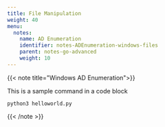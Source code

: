 ```yaml
---
title: File Manipulation
weight: 40
menu:
  notes:
    name: AD Enumeration
    identifier: notes-ADEnumeration-windows-files
    parent: notes-go-advanced
    weight: 10
---
```


<!-- Condition -->
{{< note title="Windows AD Enumeration">}}


This is a sample command in a code block
```
python3 helloworld.py
```

{{< /note >}}
